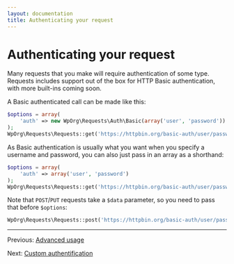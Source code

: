 ```yaml
---
layout: documentation
title: Authenticating your request
---
```


Authenticating your request
===========================

Many requests that you make will require authentication of some type. Requests
includes support out of the box for HTTP Basic authentication, with more
built-ins coming soon.

A Basic authenticated call can be made like this:

```php
$options = array(
    'auth' => new WpOrg\Requests\Auth\Basic(array('user', 'password'))
);
WpOrg\Requests\Requests::get('https://httpbin.org/basic-auth/user/password', array(), $options);
```

As Basic authentication is usually what you want when you specify a username
and password, you can also just pass in an array as a shorthand:

```php
$options = array(
    'auth' => array('user', 'password')
);
WpOrg\Requests\Requests::get('https://httpbin.org/basic-auth/user/password', array(), $options);
```

Note that `POST`/`PUT` requests take a `$data` parameter, so you need to pass that
before `$options`:

```php
WpOrg\Requests\Requests::post('https://httpbin.org/basic-auth/user/password', array(), null, $options);
```

***

Previous: [Advanced usage](usage-advanced.html)

Next: [Custom authentification](authentication-custom.html)
